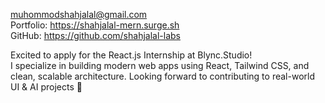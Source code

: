 muhommodshahjalal@gmail.com  
Portfolio: https://shahjalal-mern.surge.sh  
GitHub: https://github.com/shahjalal-labs

Excited to apply for the React.js Internship at Blync.Studio!  
I specialize in building modern web apps using React, Tailwind CSS, and clean, scalable architecture. Looking forward to contributing to real-world UI & AI projects 🚀
